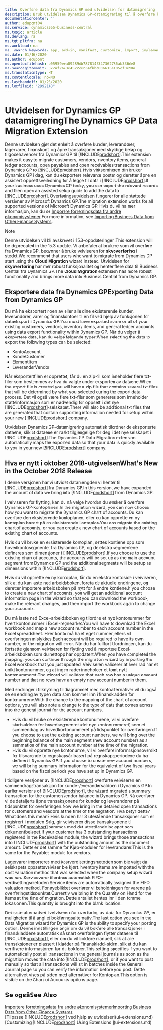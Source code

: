 ```yaml
---
title: Overføre data fra Dynamics GP med utvidelsen for datamigrering | Microsoft-dokumentasjon
description: Bruk utvidelsen Dynamics GP-datamigrering til å overføre kunder, leverandører, lagervarer, finanskonti og åpne transaksjoner med skyldige beløp og tilgodehavender fra Dynamics GP til Business Central.
documentationcenter: ''
author: edupont04
ms.service: dynamics365-business-central
ms.topic: article
ms.devlang: na
ms.tgt_pltfrm: na
ms.workload: na
ms. search.keywords: app, add-in, manifest, customize, import, implement
ms.date: 01/16/2020
ms.author: edupont
ms.openlocfilehash: b05959eea09289db7878145347362786ab336de8
ms.sourcegitcommit: 877af26e3e4522ee234fbba606615e105ef3e90a
ms.translationtype: HT
ms.contentlocale: nb-NO
ms.lasthandoff: 01/28/2020
ms.locfileid: "2992148"
---
```

# <a name="the-dynamics-gp-data-migration-extension"></a><span data-ttu-id="55f7f-103">Utvidelsen for Dynamics GP datamigrering</span><span class="sxs-lookup"><span data-stu-id="55f7f-103">The Dynamics GP Data Migration Extension</span></span> 
<span data-ttu-id="55f7f-104">Denne utvidelsen gjør det enkelt å overføre kunder, leverandører, lagervarer, finanskonti og åpne transaksjoner med skyldige beløp og tilgodehavender fra Dynamics GP til [!INCLUDE[prodshort](includes/prodshort.md)].</span><span class="sxs-lookup"><span data-stu-id="55f7f-104">This extension makes it easy to migrate customers, vendors, inventory items, general ledger accounts, open payables and open receivables transactions from Dynamics GP to [!INCLUDE[prodshort](includes/prodshort.md)].</span></span> <span data-ttu-id="55f7f-105">Hvis virksomheten din bruker Dynamics GP i dag, kan du eksportere relevante poster og deretter åpne en assistert oppsettsveiledning for å legge til data i [!INCLUDE[prodshort](includes/prodshort.md)].</span><span class="sxs-lookup"><span data-stu-id="55f7f-105">If your business uses Dynamics GP today, you can export the relevant records and then open an assisted setup guide to add the data to [!INCLUDE[prodshort](includes/prodshort.md)].</span></span> <span data-ttu-id="55f7f-106">Overføringsutvidelsen fungerer for alle støttede versjoner av Microsoft Dynamics GP.</span><span class="sxs-lookup"><span data-stu-id="55f7f-106">The migration extension works for all supported versions of Microsoft Dynamics GP.</span></span> <span data-ttu-id="55f7f-107">Hvis du vil ha mer informasjon, kan du se [Imporere forretningsdata fra andre økonomisystemer](across-import-data-configuration-packages.md).</span><span class="sxs-lookup"><span data-stu-id="55f7f-107">For more information, see [Importing Business Data from Other Finance Systems](across-import-data-configuration-packages.md).</span></span>

> [!NOTE]
>  <span data-ttu-id="55f7f-108">Denne utvidelsen vil bli avskrevet i 15.3-oppdateringen.</span><span class="sxs-lookup"><span data-stu-id="55f7f-108">This extension will be deprecated in the 15.3 update.</span></span> <span data-ttu-id="55f7f-109">Vi anbefaler at brukere som vil overføre fra Dynamics GP, begynner å bruke veiviseren for **skyoverføring** i stedet.</span><span class="sxs-lookup"><span data-stu-id="55f7f-109">We recommend that users who want to migrate from Dynamics GP start using the **Cloud Migration** wizard instead.</span></span> <span data-ttu-id="55f7f-110">Utvidelsen for **skyoverføring** har mer robust funksjonalitet og henter flere data til Business Central fra Dynamics GP.</span><span class="sxs-lookup"><span data-stu-id="55f7f-110">The **Cloud Migration** extension has more robust functionality and brings more data into Business Central from Dynamics GP.</span></span>

## <a name="exporting-data-from-dynamics-gp"></a><span data-ttu-id="55f7f-111">Eksportere data fra Dynamics GP</span><span class="sxs-lookup"><span data-stu-id="55f7f-111">Exporting Data from Dynamics GP</span></span>
<span data-ttu-id="55f7f-112">Du må ha eksportert noen av eller alle dine eksisterende kunder, leverandører, varer og finanskontoer til en fil ved hjelp av funksjonen for dataeksport i Dynamics GP.</span><span class="sxs-lookup"><span data-stu-id="55f7f-112">You must have exported some or all of your existing customers, vendors, inventory items, and general ledger accounts using data export functionality within Dynamics GP.</span></span> <span data-ttu-id="55f7f-113">Når du velger å eksportere data, kan du velge følgende typer:</span><span class="sxs-lookup"><span data-stu-id="55f7f-113">When selecting the data to export the following types can be selected:</span></span>

* <span data-ttu-id="55f7f-114">Konto</span><span class="sxs-lookup"><span data-stu-id="55f7f-114">Account</span></span>  
* <span data-ttu-id="55f7f-115">Kunde</span><span class="sxs-lookup"><span data-stu-id="55f7f-115">Customer</span></span>  
* <span data-ttu-id="55f7f-116">Element</span><span class="sxs-lookup"><span data-stu-id="55f7f-116">Item</span></span>  
* <span data-ttu-id="55f7f-117">Leverandør</span><span class="sxs-lookup"><span data-stu-id="55f7f-117">Vendor</span></span>  

<span data-ttu-id="55f7f-118">Når eksportertfilen er opprettet, får du en zip-fil som inneholder flere txt-filer som bestemmes av hva du valgte under eksporten av dataene.</span><span class="sxs-lookup"><span data-stu-id="55f7f-118">When the export file is created you will have a zip file that contains several txt files that will be determined by what you selected during the export data process.</span></span>  <span data-ttu-id="55f7f-119">Det vil også være flere txt-filer som genereres som inneholder støtteinformasjon som er nødvendig for oppsett i det nye [!INCLUDE[prodshort](includes/prodshort.md)]-selskapet.</span><span class="sxs-lookup"><span data-stu-id="55f7f-119">There will also be additional txt files that are generated that contain supporting information needed for setup within your new [!INCLUDE[prodshort](includes/prodshort.md)] company.</span></span>

<span data-ttu-id="55f7f-120">Utvidelsen Dynamics GP-datamigrering automatisk tilordner de eksporterte dataene, slik at dataene er raskt tilgjengelige for deg i det nye selskapet i [!INCLUDE[prodshort](includes/prodshort.md)].</span><span class="sxs-lookup"><span data-stu-id="55f7f-120">The Dynamics GP Data Migration extension automatically maps the exported data so that your data is quickly available to you in your new [!INCLUDE[prodshort](includes/prodshort.md)] company.</span></span>

## <a name="whats-new-in-the-october-2018-release"></a><span data-ttu-id="55f7f-121">Hva er nytt i oktober 2018-utgivelsen</span><span class="sxs-lookup"><span data-stu-id="55f7f-121">What's New in the October 2018 Release</span></span>

<span data-ttu-id="55f7f-122">I denne versjonen har vi utvidet datamengden vi henter til [!INCLUDE[prodshort](includes/prodshort.md)] fra Dynamics GP.</span><span class="sxs-lookup"><span data-stu-id="55f7f-122">In this version, we have expanded the amount of data we bring into [!INCLUDE[prodshort](includes/prodshort.md)] from Dynamics GP.</span></span>

<span data-ttu-id="55f7f-123">I veiviseren for flytting, kan du nå velge hvordan du ønsker å overføre Dynamics GP-kontoplanen.</span><span class="sxs-lookup"><span data-stu-id="55f7f-123">In the migration wizard, you can now choose how you want to migrate the Dynamics GP chart of accounts.</span></span> <span data-ttu-id="55f7f-124">Du kan overføre den eksisterende kontoplanen, eller du kan opprette en ny kontoplan basert på en eksisterende kontoplan.</span><span class="sxs-lookup"><span data-stu-id="55f7f-124">You can migrate the existing chart of accounts, or you can create a new chart of accounts based on the existing chart of accounts.</span></span>  

<span data-ttu-id="55f7f-125">Hvis du vil bruke en eksisterende kontoplan, settes kontiene opp som hovedkontosegmentet fra Dynamics GP, og de ekstra segmentene defineres som dimensjoner i [!INCLUDE[prodshort](includes/prodshort.md)].</span><span class="sxs-lookup"><span data-stu-id="55f7f-125">If you choose to use the existing chart of accounts, the accounts will be set up as the main account segment from Dynamics GP and the additional segments will be setup as dimensions within [!INCLUDE[prodshort](includes/prodshort.md)].</span></span>  

<span data-ttu-id="55f7f-126">Hvis du vil opprette en ny kontoplan, får du en ekstra kontoside i veiviseren, slik at du kan laste ned arbeidsboken, foreta de aktuelle endringene, og deretter importere arbeidsboken på nytt for å endre kontiene.</span><span class="sxs-lookup"><span data-stu-id="55f7f-126">If you choose to create a new chart of accounts, you will get an additional account information page in the wizard so that you can download the workbook, make the relevant changes, and then import the workbook again to change your accounts.</span></span>  

<span data-ttu-id="55f7f-127">Du må laste ned Excel-arbeidsboken og tilordne et nytt kontonummer for hvert kontonummer i Excel-regnearket.</span><span class="sxs-lookup"><span data-stu-id="55f7f-127">You will have to download the Excel workbook and map a new account number to each account number in the Excel spreadsheet.</span></span> <span data-ttu-id="55f7f-128">Hver konto må ha et eget nummer, ellers vil overføringen mislykkes.</span><span class="sxs-lookup"><span data-stu-id="55f7f-128">Each account will be required to have its own number, or the migration will error.</span></span> <span data-ttu-id="55f7f-129">Når du har fullført tilordningen, kan du fortsette gjennom veiviseren for flytting ved å importere Excel-arbeidsboken som du nettopp har oppdatert.</span><span class="sxs-lookup"><span data-stu-id="55f7f-129">When you have completed the mapping, you can continue through the migration wizard by importing the Excel workbook that you just updated.</span></span> <span data-ttu-id="55f7f-130">Veiviseren validerer at hver rad har et unikt kontonummer, og at ingen rader inneholder et tomt nytt kontonummeret.</span><span class="sxs-lookup"><span data-stu-id="55f7f-130">The wizard will validate that each row has a unique account number and that no rows have an empty new account number in them.</span></span>  

<span data-ttu-id="55f7f-131">Med endringer i tilknytning til diagrammet med kontoalternativer vil du også se en endring av typen data som kommer inn i finanskladden for kontonumrene.</span><span class="sxs-lookup"><span data-stu-id="55f7f-131">With the change to the mapping of the chart of account options, you will also note a change to the type of data that comes across into the general journal for the account numbers.</span></span>  

- <span data-ttu-id="55f7f-132">Hvis du vil bruke de eksisterende kontonumrene, vil vi overføre startsaldoen for hovedsegmentet (det nye kontonummeret) som et sammendrag av hovedkontonummeret på tidspunktet for overføringen.</span><span class="sxs-lookup"><span data-stu-id="55f7f-132">If you choose to use the existing account numbers, we will bring over the beginning balance of the main segment (new account number) as a summation of the main account number at the time of the migration.</span></span>  
- <span data-ttu-id="55f7f-133">Hvis du vil opprette nye kontonumre, vil vi overføre informasjonsoversikt for tilsvarende to regnskapsår basert på regnskapsperiodene du har definert i Dynamics GP.</span><span class="sxs-lookup"><span data-stu-id="55f7f-133">If you choose to create new account numbers, we will bring summary information for the equivalent of two fiscal years based on the fiscal periods you have set up in Dynamics GP.</span></span>

<span data-ttu-id="55f7f-134">I tidligere versjoner av [!INCLUDE[prodshort](includes/prodshort.md)] overførte veiviseren en sammendragstransaksjon for kunde-/everandørsaldoen i Dynamics GP.</span><span class="sxs-lookup"><span data-stu-id="55f7f-134">In earlier versions of [!INCLUDE[prodshort](includes/prodshort.md)], the wizard migrated a summary transaction for the customer/vendor balance in Dynamics GP.</span></span> <span data-ttu-id="55f7f-135">Nå overfører vi de detaljerte åpne transaksjonene for kunder og leverandører på tidspunktet for overføringen.</span><span class="sxs-lookup"><span data-stu-id="55f7f-135">Now we bring in the detailed open transactions for customers and vendors at the time of the migration.</span></span> <span data-ttu-id="55f7f-136">Hva betyr dette?</span><span class="sxs-lookup"><span data-stu-id="55f7f-136">What does this mean?</span></span> <span data-ttu-id="55f7f-137">Hvis kunden har 3 utestående transaksjoner som er registrert i modulen Salg, gir veiviseren disse transaksjonene til [!INCLUDE[prodshort](includes/prodshort.md)] sammen med det utestående beløpet som dokumentbeløpet.</span><span class="sxs-lookup"><span data-stu-id="55f7f-137">If your customer has 3 outstanding transactions registered in the Receivables module, the wizard brings those transactions into [!INCLUDE[prodshort](includes/prodshort.md)] with the outstanding amount as the document amount.</span></span> <span data-ttu-id="55f7f-138">Dette er det samme for Kjøp-modulen for leverandører.</span><span class="sxs-lookup"><span data-stu-id="55f7f-138">This is the same for the Payables module for vendors.</span></span>  

<span data-ttu-id="55f7f-139">Lagervarer importeres med kostverdisettingsmetoden som ble valgt da selskapets oppsettsveiviser ble kjørt.</span><span class="sxs-lookup"><span data-stu-id="55f7f-139">Inventory items are imported with the cost valuation method that was selected when the company setup wizard was run.</span></span> <span data-ttu-id="55f7f-140">Servicevarer tilordnes automatisk FIFO-verdisettingsmetoden.</span><span class="sxs-lookup"><span data-stu-id="55f7f-140">Service items are automatically assigned the FIFO valuation method.</span></span> <span data-ttu-id="55f7f-141">For øyeblikket overfører vi beholdningen for varene på overføringstidspunktet.</span><span class="sxs-lookup"><span data-stu-id="55f7f-141">Currently we bring in the Quantity on Hand for the items at the time of migration.</span></span>  <span data-ttu-id="55f7f-142">Dette antallet hentes inn i den tomme lokasjonen.</span><span class="sxs-lookup"><span data-stu-id="55f7f-142">This quantity is brought into the blank location.</span></span>  

<span data-ttu-id="55f7f-143">Det siste alternativet i veiviseren for overføring av data for Dynamics GP, er muligheten til å angi et bokføringsalternativ.</span><span class="sxs-lookup"><span data-stu-id="55f7f-143">The last option you see in the Data Migration wizard for Dynamics GP is the ability to specify your posting option.</span></span> <span data-ttu-id="55f7f-144">Denne innstillingen angir om du vil bokføre alle transaksjoner i finanskladdene automatisk så snart overføringen flytter dataene til [!INCLUDE[prodshort](includes/prodshort.md)], eller om du vil bokføre manuelt, slik at alle transaksjoner er plassert i kladder på Finanskladd-siden, slik at du kan verifisere informasjonen før du bokfører.</span><span class="sxs-lookup"><span data-stu-id="55f7f-144">This setting specifies if you want to automatically post all transactions in the general journals as soon as the migration moves the data into [!INCLUDE[prodshort](includes/prodshort.md)], or if you want to post manually so that all transactions will sit in batches inside the General Journal page so you can verify the information before you post.</span></span> <span data-ttu-id="55f7f-145">Dette alternativet vises på siden med alternativer for Kontoplan.</span><span class="sxs-lookup"><span data-stu-id="55f7f-145">This option is visible on the Chart of Accounts options page.</span></span>


## <a name="see-also"></a><span data-ttu-id="55f7f-146">Se også</span><span class="sxs-lookup"><span data-stu-id="55f7f-146">See Also</span></span>
[<span data-ttu-id="55f7f-147">Importere forretningsdata fra andre økonomisystemer</span><span class="sxs-lookup"><span data-stu-id="55f7f-147">Importing Business Data from Other Finance Systems</span></span>](across-import-data-configuration-packages.md)  
<span data-ttu-id="55f7f-148">[Tilpasse [!INCLUDE[prodshort](includes/prodshort.md)] ved hjelp av utvidelser](ui-extensions.md)</span><span class="sxs-lookup"><span data-stu-id="55f7f-148">[Customizing [!INCLUDE[prodshort](includes/prodshort.md)] Using Extensions ](ui-extensions.md)</span></span>  
